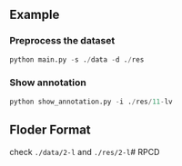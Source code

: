## Example
### Preprocess the dataset
```python
python main.py -s ./data -d ./res
```

### Show annotation
```python
python show_annotation.py -i ./res/11-lv
```

## Floder Format
check ```./data/2-l``` and ```./res/2-l```# RPCD
